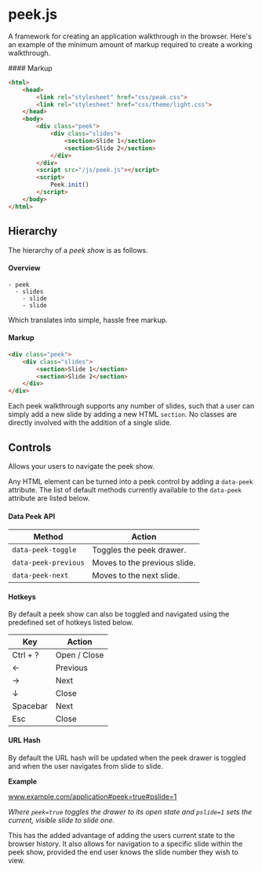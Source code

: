 

# peek.js

A framework for creating an application walkthrough in the browser. Here's an example of the minimum amount of markup required to create a working walkthrough.

#### Markup

```html
<html>
    <head>
        <link rel="stylesheet" href="css/peak.css">
        <link rel="stylesheet" href="css/theme/light.css">
    </head>
    <body>
        <div class="peek">
            <div class="slides">
                <section>Slide 1</section>
                <section>Slide 2</section>
            </div>
        </div>
        <script src="/js/peek.js"></script>
        <script>
            Peek.init()
        </script>
    </body>
</html>
```

## Hierarchy

The hierarchy of a *peek show* is as follows.

#### Overview
```
- peek
  - slides
    - slide
    - slide
```

Which translates into simple, hassle free markup.

#### Markup
```html
<div class="peek">
    <div class="slides">
        <section>Slide 1</section>
        <section>Slide 2</section>
    </div>
</div>
```

Each peek walkthrough supports any number of slides, such that a user can simply add a new slide by adding a new HTML `section`. No classes are directly involved with the addition of a single slide.

## Controls

Allows your users to navigate the peek show.

Any HTML element can be turned into a peek control by adding a `data-peek` attribute. The list of default methods currently available to the `data-peek` attribute are listed below.

#### Data Peek API

Method                | Action
---                   | ---
`data-peek-toggle `   | Toggles the peek drawer.
`data-peek-previous`  | Moves to the previous slide.
`data-peek-next `     | Moves to the next slide.

#### Hotkeys

By default a peek show can also be toggled and navigated using the predefined set of hotkeys listed below.

Key       | Action
---       | ---
Ctrl + ?  | Open / Close
&larr;    | Previous
&rarr;    | Next
&darr;    | Close
Spacebar  | Next
Esc       | Close

#### URL Hash

By default the URL hash will be updated when the peek drawer is toggled and when the user navigates from slide to slide.

**Example**

www.example.com/application#peek=true#pslide=1

*Where `peek=true` toggles the drawer to its open state and `pslide=1` sets the current, visible slide to slide one.*

This has the added advantage of adding the users current state to the browser history. It also allows for navigation to a specific slide within the peek show, provided the end user knows the slide number they wish to view.
